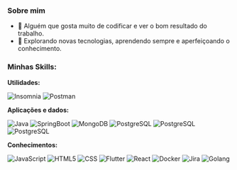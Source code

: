 ### Sobre mim

- 🤔 Alguém que gosta muito de codificar e ver o bom resultado do trabalho.
- 🌱 Explorando novas tecnologias, aprendendo sempre e aperfeiçoando o conhecimento.

### Minhas Skills:

**Utilidades:**

![Insomnia](https://img.shields.io/badge/-Insomnia-333333?style=flat&logo=insomnia)
![Postman](https://img.shields.io/badge/-Postman-333333?style=flat&logo=postman)

**Aplicações e dados:**

![Java](https://img.shields.io/badge/Java-ED8B00?style=for-the-badge&logo=openjdk&logoColor=white)
![SpringBoot](https://img.shields.io/badge/Spring_Boot-F2F4F9?style=for-the-badge&logo=spring-boot)
![MongoDB](https://img.shields.io/badge/MongoDB-4EA94B?style=for-the-badge&logo=mongodb&logoColor=red)
![PostgreSQL](https://img.shields.io/badge/PostgreSQL-316192?style=for-the-badge&logo=postgresql&logoColor=white)
![PostgreSQL](https://img.shields.io/badge/MySQL-005C84?style=for-the-badge&logo=mysql&logoColor=white)
![PostgreSQL](https://img.shields.io/badge/Delphi-B22222?style=for-the-badge&logo=delphi&logoColor=white)

**Conhecimentos:**

![JavaScript](https://img.shields.io/badge/-JavaScript-333333?style=flat&logo=javascript)
![HTML5](https://img.shields.io/badge/-HTML5-333333?style=flat&logo=HTML5)
![CSS](https://img.shields.io/badge/-CSS-333333?style=flat&logo=CSS3&logoColor=1572B6)
![Flutter](https://img.shields.io/badge/-Flutter-333333?style=flat&logo=Flutter)
![React](https://img.shields.io/badge/-React-333333?style=flat&logo=react)
![Docker](https://img.shields.io/badge/Docker-333333?style=flat&logo=docker)
![Jira](https://img.shields.io/badge/Jira-333333?style=flat&logo=jira)
![Golang](https://img.shields.io/badge/Go-333333?style=flat&logo=go)

